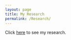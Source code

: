 ```yaml
---
layout: page
title: My Research
permalink: /Research/
---
```


Click [here][neel-link] to see my research.


[neel-link]: /neel-research/